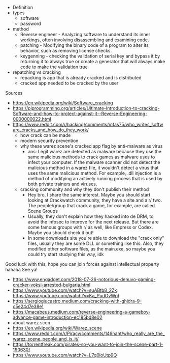 - Definition
- types
	- software
	- password
- method
	- Reverse engineer - Analyzing software to understand its inner workings, often involving disassembling and examining code.
	- patching - Modifying the binary code of a program to alter its behavior, such as removing license checks.
	- keygenning - checking the validation of serial key and bypass it by returning it to always true or create a generator that will always make code to make the validation true
- repatching vs cracking
	- repacking is app that is already cracked and is distributed
	- cracked app needed to be cracked by the user

Sources
- https://en.wikipedia.org/wiki/Software_cracking
- https://piprogramming.org/articles/Ultimate-Introduction-to-cracking-Software-and-how-to-protect-against-it--Reverse-Engineering-0000000022.html
- https://www.reddit.com/r/hacking/comments/mfas75/who_writes_software_cracks_and_how_do_they_work/
	- how crack can be made
	- modern security prevention
	- why these warez scene's cracked app flag by anti-malware as virus
		- ans: Legit warez are detected as malware because they use the same malicious methods to crack games as malware uses to infect your computer. If the malware scanner did not detect the malicious method in a warez file, it wouldn't detect a virus that uses the same malicious method. For example, .dll injection is a method of modifying an actively running process that is used by both private trainers and viruses.
	- cracking community and why they don't publish their method
		- Hey bro, I share the same interest. Maybe you should start looking at Crackwatch community, they have a site and a r/ two. The people/group that crack a game, for example, are called Scene Groups
		- Usually, they don't explain how they hacked into de DRM, to avoid the infosec to improve for the next release. But there are some famous groups with r/ as well, like Empress or Codex. Maybe you should check it out!
		- In some downloads site you're able to download the "crack only" files, usually they are some DLL or something like this. Also, they modified other software files, as the main.exe, so maybe you could try start studying this way, idk

Good luck with this, hope you can join forces against intellectual property hahaha See ya!
- https://www.engadget.com/2018-07-26-notorious-denuvo-gaming-cracker-voksi-arrested-bulgaria.html
- https://www.youtube.com/watch?v=suABtb8_2Zk https://www.youtube.com/watch?v=Ka_PudOvWpI
- https://sergiogiucastro.medium.com/cracking-with-ghidra-9-c5e24d7e38e1
- https://macabeus.medium.com/reverse-engineering-a-gameboy-advance-game-introduction-ec185bd8e02
- about warez scen
- https://en.wikipedia.org/wiki/Warez_scene
- https://www.reddit.com/r/Piracy/comments/146naht/who_really_are_the_warez_scene_people_and_is_it/
- https://torrentfreak.com/pirates-so-you-want-to-join-the-scene-part-1-190630/
- https://www.youtube.com/watch?v=L7q0loUtp9Q